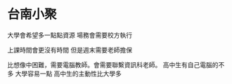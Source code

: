 台南小聚
====

大學會希望多一點點資源
場務會需要校方執行

上課時間會更沒有時間
但是週末需要老師擔保

比想像中困難，需要電腦教師。會需要聯繫資訊科老師。
高中生有自己電腦的不多
大學容易一點
高中生的主動性比大學多
